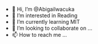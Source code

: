 - 👋 Hi, I’m @Abigailwacuka
- 👀 I’m interested in Reading
- 🌱 I’m currently learning MIT
- 💞️ I’m looking to collaborate on ...
- 📫 How to reach me ...

<!---
Abigailwacuka/Abigailwacuka is a ✨ special ✨ repository because its `README.md` (this file) appears on your GitHub profile.
You can click the Preview link to take a look at your changes.
--->
